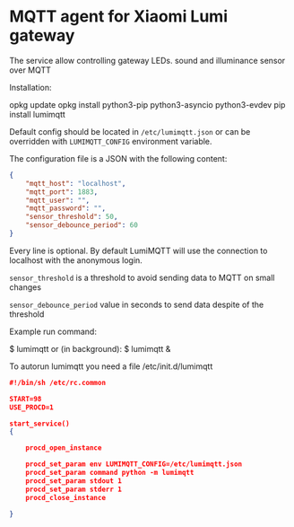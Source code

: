 # MQTT agent for Xiaomi Lumi gateway

The service allow controlling gateway LEDs. sound and illuminance 
sensor over MQTT

Installation:

opkg update 
opkg install python3-pip python3-asyncio python3-evdev 
pip install lumimqtt 

Default config should be located in `/etc/lumimqtt.json` or 
can be overridden with `LUMIMQTT_CONFIG` environment variable.

The configuration file is a JSON with the following content:

```json
{
    "mqtt_host": "localhost",
    "mqtt_port": 1883,
    "mqtt_user": "",
    "mqtt_password": "",
    "sensor_threshold": 50,
    "sensor_debounce_period": 60
}
```
Every line is optional. By default LumiMQTT will use the connection
to localhost with the anonymous login.

`sensor_threshold` is a threshold to avoid sending data to MQTT on small 
changes

`sensor_debounce_period` value in seconds to send data despite of the threshold

Example run command:

$ lumimqtt 
or (in background): 
$ lumimqtt & 

To autorun lumimqtt you need a file
 /etc/init.d/lumimqtt

```json
#!/bin/sh /etc/rc.common

START=98
USE_PROCD=1

start_service()
{

	procd_open_instance

	procd_set_param env LUMIMQTT_CONFIG=/etc/lumimqtt.json
	procd_set_param command python -m lumimqtt
	procd_set_param stdout 1
	procd_set_param stderr 1
	procd_close_instance

}

```






